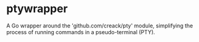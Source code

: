 # ptywrapper
A Go wrapper around the 'github.com/creack/pty' module, simplifying the process of running commands in a pseudo-terminal (PTY).
